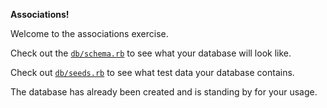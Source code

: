 **Associations!**

Welcome to the associations exercise.

Check out the [`db/schema.rb`][schema] to see what your database will look like.

Check out [`db/seeds.rb`][seedfile] to see what test data your database contains.

The database has already been created and is standing by for your usage.

[schema]: ./db/schema.rb
[seedfile]: ./db/seeds.rb
